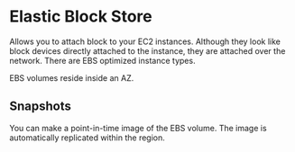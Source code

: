 # Elastic Block Store

Allows you to attach block to your EC2 instances.
Although they look like block devices directly attached to the instance, they are attached over the network.
There are EBS optimized instance types.

EBS volumes reside inside an AZ.

## Snapshots

You can make a point-in-time image of the EBS volume.
The image is automatically replicated within the region.
